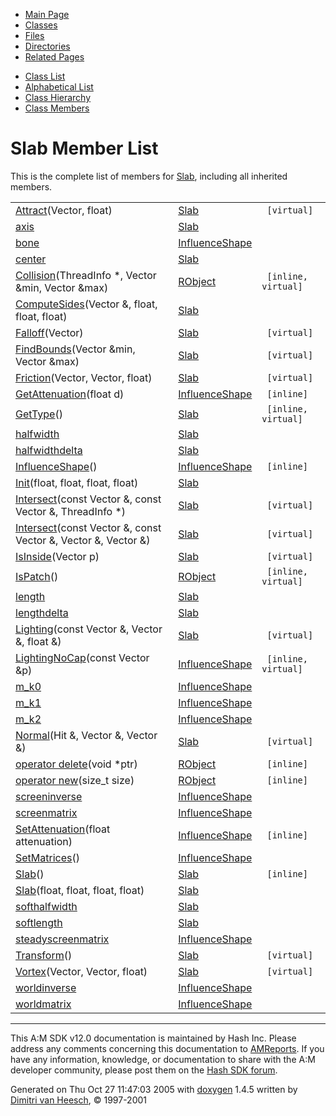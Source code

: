 <div class="tabs">

- [Main Page](index.md)
- <span id="current">[Classes](annotated.md)</span>
- [Files](files.md)
- [Directories](dirs.md)
- [Related Pages](pages.md)

</div>

<div class="tabs">

- [Class List](annotated.md)
- [Alphabetical List](classes.md)
- [Class Hierarchy](hierarchy.md)
- [Class Members](functions.md)

</div>

# Slab Member List

This is the complete list of members for <a href="classSlab.md" class="el">Slab</a>, including all inherited members.

|  |  |  |
|----|----|----|
| <a href="classSlab.md#7882a7921dd3430f5e0a1fa60aa374bd" class="el">Attract</a>(Vector, float) | <a href="classSlab.md" class="el">Slab</a> | ` [virtual]` |
| <a href="classSlab.md#433169d5d9bcbb6d43f0d288e68f0cad" class="el">axis</a> | <a href="classSlab.md" class="el">Slab</a> |  |
| <a href="classInfluenceShape.md#a57fc812a9521b8c0ede9a2724351a55" class="el">bone</a> | <a href="classInfluenceShape.md" class="el">InfluenceShape</a> |  |
| <a href="classSlab.md#adb115059e28d960fa8badfac5516667" class="el">center</a> | <a href="classSlab.md" class="el">Slab</a> |  |
| <a href="classRObject.md#baba436d04765f15dccba87a6a9a0b26" class="el">Collision</a>(ThreadInfo \*, Vector &min, Vector &max) | <a href="classRObject.md" class="el">RObject</a> | ` [inline, virtual]` |
| <a href="classSlab.md#213b1cfaaa04a087ae1be3374c726321" class="el">ComputeSides</a>(Vector &, float, float, float) | <a href="classSlab.md" class="el">Slab</a> |  |
| <a href="classSlab.md#b5bbca2d93358bcb0059f7f9c68ca1ea" class="el">Falloff</a>(Vector) | <a href="classSlab.md" class="el">Slab</a> | ` [virtual]` |
| <a href="classSlab.md#1f8f3d611956246ca336e4f45fd01927" class="el">FindBounds</a>(Vector &min, Vector &max) | <a href="classSlab.md" class="el">Slab</a> | ` [virtual]` |
| <a href="classSlab.md#60d1c5feb2dc82c525ec1f9ef1a734b6" class="el">Friction</a>(Vector, Vector, float) | <a href="classSlab.md" class="el">Slab</a> | ` [virtual]` |
| <a href="classInfluenceShape.md#295b20d009018e2440e3b3ab2d053928" class="el">GetAttenuation</a>(float d) | <a href="classInfluenceShape.md" class="el">InfluenceShape</a> | ` [inline]` |
| <a href="classSlab.md#97bbe45df6b2b139c951f179d5dc83b8" class="el">GetType</a>() | <a href="classSlab.md" class="el">Slab</a> | ` [inline, virtual]` |
| <a href="classSlab.md#534f9475dbab9d658c47f473afacb5de" class="el">halfwidth</a> | <a href="classSlab.md" class="el">Slab</a> |  |
| <a href="classSlab.md#9897f2e3e10aa27dfea4fdd010eb4107" class="el">halfwidthdelta</a> | <a href="classSlab.md" class="el">Slab</a> |  |
| <a href="classInfluenceShape.md#69c0e794ea931eadcfa6bd26a668bfce" class="el">InfluenceShape</a>() | <a href="classInfluenceShape.md" class="el">InfluenceShape</a> | ` [inline]` |
| <a href="classSlab.md#4c070b0557b1721beae94ed3acb8db3c" class="el">Init</a>(float, float, float, float) | <a href="classSlab.md" class="el">Slab</a> |  |
| <a href="classSlab.md#ebc1dd006469e892a02410cbfdd1d3ec" class="el">Intersect</a>(const Vector &, const Vector &, ThreadInfo \*) | <a href="classSlab.md" class="el">Slab</a> | ` [virtual]` |
| <a href="classSlab.md#3a8a40efddd68314bac0f4f5cb5d99fb" class="el">Intersect</a>(const Vector &, const Vector &, Vector &, Vector &) | <a href="classSlab.md" class="el">Slab</a> | ` [virtual]` |
| <a href="classSlab.md#cf5b86a14d1309ececc1cf2190d848b0" class="el">IsInside</a>(Vector p) | <a href="classSlab.md" class="el">Slab</a> | ` [virtual]` |
| <a href="classRObject.md#4bffe3bafe7317374a6eb3369ba34453" class="el">IsPatch</a>() | <a href="classRObject.md" class="el">RObject</a> | ` [inline, virtual]` |
| <a href="classSlab.md#2fa47f7c65fec19cc163b195725e3844" class="el">length</a> | <a href="classSlab.md" class="el">Slab</a> |  |
| <a href="classSlab.md#db75ee0a80f4b8a7bc5a2df3be49eead" class="el">lengthdelta</a> | <a href="classSlab.md" class="el">Slab</a> |  |
| <a href="classSlab.md#3a5a7a2826e9d50e9b04343b3e2e5212" class="el">Lighting</a>(const Vector &, Vector &, float &) | <a href="classSlab.md" class="el">Slab</a> | ` [virtual]` |
| <a href="classInfluenceShape.md#863d00ecaa895fef07eee8d995926179" class="el">LightingNoCap</a>(const Vector &p) | <a href="classInfluenceShape.md" class="el">InfluenceShape</a> | ` [inline, virtual]` |
| <a href="classInfluenceShape.md#7a1a343404f3fab290d884351454c3b9" class="el">m_k0</a> | <a href="classInfluenceShape.md" class="el">InfluenceShape</a> |  |
| <a href="classInfluenceShape.md#7d5e2f9ec5ee7c5f0fe731f5d737905f" class="el">m_k1</a> | <a href="classInfluenceShape.md" class="el">InfluenceShape</a> |  |
| <a href="classInfluenceShape.md#b33ad3849b8bb8ef848fcfc75ea143e6" class="el">m_k2</a> | <a href="classInfluenceShape.md" class="el">InfluenceShape</a> |  |
| <a href="classSlab.md#8a11f22291743884b9331d9cb58e455e" class="el">Normal</a>(Hit &, Vector &, Vector &) | <a href="classSlab.md" class="el">Slab</a> | ` [virtual]` |
| <a href="classRObject.md#b2a90b0840ba0f087728d89d27353935" class="el">operator delete</a>(void \*ptr) | <a href="classRObject.md" class="el">RObject</a> | ` [inline]` |
| <a href="classRObject.md#650118fc0cd96c1cd00cb1243c5e3358" class="el">operator new</a>(size_t size) | <a href="classRObject.md" class="el">RObject</a> | ` [inline]` |
| <a href="classInfluenceShape.md#ba7a4b02666c3118a86ddb75ecb809e2" class="el">screeninverse</a> | <a href="classInfluenceShape.md" class="el">InfluenceShape</a> |  |
| <a href="classInfluenceShape.md#a5ee57887ab68b45e635e12623ba1432" class="el">screenmatrix</a> | <a href="classInfluenceShape.md" class="el">InfluenceShape</a> |  |
| <a href="classInfluenceShape.md#7490d5dd0cac19f83890f8b849062bc1" class="el">SetAttenuation</a>(float attenuation) | <a href="classInfluenceShape.md" class="el">InfluenceShape</a> | ` [inline]` |
| <a href="classInfluenceShape.md#e976136b845128b8c3ffc6df95689a1b" class="el">SetMatrices</a>() | <a href="classInfluenceShape.md" class="el">InfluenceShape</a> |  |
| <a href="classSlab.md#0807667262db0cf8a6446bfdcada17e1" class="el">Slab</a>() | <a href="classSlab.md" class="el">Slab</a> | ` [inline]` |
| <a href="classSlab.md#4d13cc462b417c4c3d4ad892112b5599" class="el">Slab</a>(float, float, float, float) | <a href="classSlab.md" class="el">Slab</a> |  |
| <a href="classSlab.md#bf53139efc301194dae1e87d86f18e50" class="el">softhalfwidth</a> | <a href="classSlab.md" class="el">Slab</a> |  |
| <a href="classSlab.md#4cd9304c784be800ce6d40457a146f77" class="el">softlength</a> | <a href="classSlab.md" class="el">Slab</a> |  |
| <a href="classInfluenceShape.md#44eb61281bf6a480ec9aeb4bb182bc52" class="el">steadyscreenmatrix</a> | <a href="classInfluenceShape.md" class="el">InfluenceShape</a> |  |
| <a href="classSlab.md#4b8349c99073588f0ccf6dd2c55a1202" class="el">Transform</a>() | <a href="classSlab.md" class="el">Slab</a> | ` [virtual]` |
| <a href="classSlab.md#cf2ea65a3bf1134f7a05638c12a6c1bf" class="el">Vortex</a>(Vector, Vector, float) | <a href="classSlab.md" class="el">Slab</a> | ` [virtual]` |
| <a href="classInfluenceShape.md#e63ec5cd1c3a74c36c45f4c1e2524ae6" class="el">worldinverse</a> | <a href="classInfluenceShape.md" class="el">InfluenceShape</a> |  |
| <a href="classInfluenceShape.md#c566097eca4afce9fbc6163180f328eb" class="el">worldmatrix</a> | <a href="classInfluenceShape.md" class="el">InfluenceShape</a> |  |

------------------------------------------------------------------------

<span class="small">This A:M SDK v12.0 documentation is maintained by Hash Inc. Please address any comments concerning this documentation to [AMReports](http://www.hash.com/reports). If you have any information, knowledge, or documentation to share with the A:M developer community, please post them on the [Hash SDK forum](http://www.hash.com/forums/index.php?showforum=11).</span>

Generated on Thu Oct 27 11:47:03 2005 with [<span class="image placeholder" original-image-src="doxygen.png" original-image-title="" height="45" width="100" align="middle" border="0">doxygen</span>](http://www.doxygen.org/index.html) 1.4.5 written by [Dimitri van Heesch](mailto:dimitri@stack.nl), © 1997-2001
